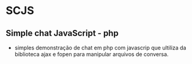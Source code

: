 # SCJS
## Simple chat JavaScript - php

 - simples demonstração de chat em php com javascrip que ultiliza da biblioteca ajax e fopen para manipular arquivos de conversa.

